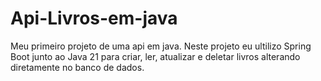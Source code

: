# Api-Livros-em-java
Meu primeiro projeto de uma api em java.
Neste projeto eu ultilizo Spring Boot junto ao Java 21 para criar, ler, atualizar e deletar livros alterando diretamente no banco de dados.
